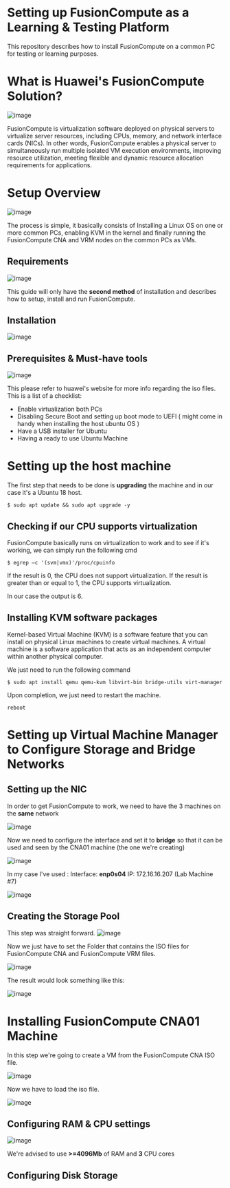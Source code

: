 # Setting up FusionCompute as a Learning & Testing Platform
This repository describes how to install FusionCompute on a common PC for testing or learning purposes.

# What is Huawei's FusionCompute Solution?

![image](https://user-images.githubusercontent.com/91763346/235259300-c1224691-639e-4abf-87b1-edb26165f21b.png)

FusionCompute is virtualization software deployed on physical servers to virtualize server resources, including CPUs, memory, and network interface cards (NICs).
In other words, FusionCompute enables a physical server to simultaneously run multiple isolated VM execution environments, improving resource utilization, meeting flexible and dynamic resource allocation requirements for applications.

# Setup Overview

![image](https://user-images.githubusercontent.com/91763346/235259639-416cfd49-c080-4b4b-8884-6684ed7468db.png)

The process is simple, it basically consists of Installing a Linux OS on one or more common PCs, enabling KVM in the kernel and finally running the FusionCompute
CNA and VRM nodes on the common PCs as VMs.

## Requirements

![image](https://user-images.githubusercontent.com/91763346/235259841-f8a07411-3977-4818-b777-d3ccf3607c14.png)

This guide will only have the **second method** of installation and describes how to setup, install and run FusionCompute.

## Installation

![image](https://user-images.githubusercontent.com/91763346/235260064-9d84db0a-ab43-493f-abef-89936f7986ee.png)

## Prerequisites & Must-have tools

![image](https://user-images.githubusercontent.com/91763346/235260157-bbe61ca7-f662-487b-a673-61826412665b.png)

This please refer to huawei's website for more info regarding the iso files.
This is a list of a checklist:
* Enable virtualization both PCs
* Disabling Secure Boot and setting up boot mode to UEFI ( might come in handy when installing the host ubuntu OS )
* Have a USB installer for Ubuntu
* Having a ready to use Ubuntu Machine

# Setting up the host machine 

The first step that needs to be done is **upgrading** the machine and in our case it's a Ubuntu 18 host.

```
$ sudo apt update && sudo apt upgrade -y
```
## Checking if our CPU supports virtualization
FusionCompute basically runs on virtualization to work and to see if it's working, we can simply run the following cmd

```
$ egrep –c '(svm|vmx)'/proc/cpuinfo
```
 If the result is 0, the CPU does not support virtualization. If the result is
greater than or equal to 1, the CPU supports virtualization.

In our case the output is 6.

## Installing KVM software packages

Kernel-based Virtual Machine (KVM) is a software feature that you can install on physical Linux machines to create virtual machines. A virtual machine is a software application that acts as an independent computer within another physical computer.

We just need to run the following command

```
$ sudo apt install qemu qemu-kvm libvirt-bin bridge-utils virt-manager
```
Upon completion, we just need to restart the machine.

```
reboot
```

# Setting up Virtual Machine Manager to Configure Storage and Bridge Networks


## Setting up the NIC
In order to get FusionCompute to work, we need to have the 3 machines on the **same** network

![image](https://user-images.githubusercontent.com/91763346/235262699-401ca98d-9ef3-499e-8b95-15fd25e5643a.png)

Now we need to configure the interface and set it to **bridge** so that it can be used and seen by the CNA01 machine (the one we're creating)

![image](https://user-images.githubusercontent.com/91763346/235263522-04d775c0-049a-4542-a7a0-c558f7484ab0.png)

In my case I've used :
Interface: **enp0s04**
IP: 172.16.16.207 (Lab Machine #7)

![image](https://user-images.githubusercontent.com/91763346/235263697-fbcb7285-4a97-413b-9c7d-7382ee812c0e.png)

## Creating the Storage Pool

This step was straight forward.
![image](https://user-images.githubusercontent.com/91763346/235263791-86a7a7fc-fe97-4d45-ba1c-7e539edb5c74.png)

Now we just have to set the Folder that contains the ISO files for FusionCompute CNA and FusionCompute VRM files.

![image](https://user-images.githubusercontent.com/91763346/235263880-3d5dea1a-b784-44a1-9c90-eff5fb8eb9a0.png)

The result would look something like this:

![image](https://user-images.githubusercontent.com/91763346/235263983-4b0de247-9e8e-4c2c-90da-0bbc8dc7fe77.png)

# Installing FusionCompute CNA01 Machine

In this step we're going to create a VM from the FusionCompute CNA ISO file.

![image](https://user-images.githubusercontent.com/91763346/235264160-02d0ff54-38d3-4173-b9bf-50d8d06824b6.png)

Now we have to load the iso file.

![image](https://user-images.githubusercontent.com/91763346/235264219-c459fb4e-3fd6-406d-91d6-73ecbd9a9982.png)

## Configuring RAM & CPU settings

![image](https://user-images.githubusercontent.com/91763346/235264466-7708cbce-3fb9-453c-9dec-6054f3173d34.png)

We're advised to use **>=4096Mb** of RAM and **3** CPU cores

## Configuring Disk Storage

